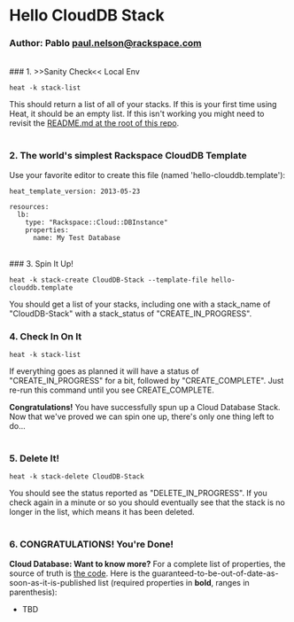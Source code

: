 # Hello CloudDB Stack
### Author: Pablo <paul.nelson@rackspace.com>
</br>
### 1. >>Sanity Check<< Local Env

```shell
heat -k stack-list
```

This should return a list of all of your stacks. If this is your first time using Heat, it should be an empty list. If this isn't working you might need to revisit the [README.md at the root of this repo](/).
</br>
</br>
### 2. The world's simplest Rackspace CloudDB Template

Use your favorite editor to create this file (named 'hello-clouddb.template'):

```shell
heat_template_version: 2013-05-23

resources:
  lb:
    type: "Rackspace::Cloud::DBInstance"
    properties:
      name: My Test Database
```
</br>
### 3. Spin It Up!

```shell
heat -k stack-create CloudDB-Stack --template-file hello-clouddb.template
```

You should get a list of your stacks, including one with a stack_name of "CloudDB-Stack" with a stack_status of "CREATE_IN_PROGRESS".
</br>
### 4. Check In On It

```shell
heat -k stack-list
```

If everything goes as planned it will have a status of "CREATE_IN_PROGRESS" for a bit, followed by "CREATE_COMPLETE". Just re-run this command until you see CREATE_COMPLETE.

__Congratulations!__ You have successfully spun up a Cloud Database Stack. Now that we've proved we can spin one up, there's only one thing left to do...
</br>
</br>
### 5. Delete It!

```shell
heat -k stack-delete CloudDB-Stack
```

You should see the status reported as "DELETE_IN_PROGRESS". If you check again in a minute or so you should eventually see that the stack is no longer in the list, which means it has been deleted.
</br>
</br>
### 6. CONGRATULATIONS! You're Done!

__Cloud Database: Want to know more?__ For a complete list of properties, the source of truth is [the code](https://github.com/openstack/heat/blob/master/contrib/rackspace/heat/engine/plugins/clouddatabase.py). Here is the guaranteed-to-be-out-of-date-as-soon-as-it-is-published list (required properties in __bold__, ranges in parenthesis):

  * TBD
